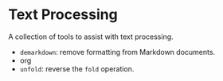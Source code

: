 # Text Processing

A collection of tools to assist with text processing.

- `demarkdown`: remove formatting from Markdown documents.
- org
- `unfold`: reverse the `fold` operation.
